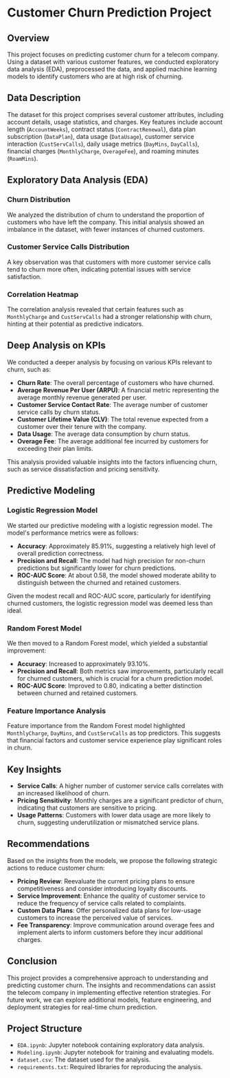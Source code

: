 # Customer Churn Prediction Project

## Overview

This project focuses on predicting customer churn for a telecom company. Using a dataset with various customer features, we conducted exploratory data analysis (EDA), preprocessed the data, and applied machine learning models to identify customers who are at high risk of churning.

## Data Description

The dataset for this project comprises several customer attributes, including account details, usage statistics, and charges. Key features include account length (`AccountWeeks`), contract status (`ContractRenewal`), data plan subscription (`DataPlan`), data usage (`DataUsage`), customer service interaction (`CustServCalls`), daily usage metrics (`DayMins`, `DayCalls`), financial charges (`MonthlyCharge`, `OverageFee`), and roaming minutes (`RoamMins`).

## Exploratory Data Analysis (EDA)

### Churn Distribution

We analyzed the distribution of churn to understand the proportion of customers who have left the company. This initial analysis showed an imbalance in the dataset, with fewer instances of churned customers.

### Customer Service Calls Distribution

A key observation was that customers with more customer service calls tend to churn more often, indicating potential issues with service satisfaction.

### Correlation Heatmap

The correlation analysis revealed that certain features such as `MonthlyCharge` and `CustServCalls` had a stronger relationship with churn, hinting at their potential as predictive indicators.

## Deep Analysis on KPIs

We conducted a deeper analysis by focusing on various KPIs relevant to churn, such as:

- **Churn Rate**: The overall percentage of customers who have churned.
- **Average Revenue Per User (ARPU)**: A financial metric representing the average monthly revenue generated per user.
- **Customer Service Contact Rate**: The average number of customer service calls by churn status.
- **Customer Lifetime Value (CLV)**: The total revenue expected from a customer over their tenure with the company.
- **Data Usage**: The average data consumption by churn status.
- **Overage Fee**: The average additional fee incurred by customers for exceeding their plan limits.

This analysis provided valuable insights into the factors influencing churn, such as service dissatisfaction and pricing sensitivity.

## Predictive Modeling

### Logistic Regression Model

We started our predictive modeling with a logistic regression model. The model's performance metrics were as follows:

- **Accuracy**: Approximately 85.91%, suggesting a relatively high level of overall prediction correctness.
- **Precision and Recall**: The model had high precision for non-churn predictions but significantly lower for churn predictions.
- **ROC-AUC Score**: At about 0.58, the model showed moderate ability to distinguish between the churned and retained customers.

Given the modest recall and ROC-AUC score, particularly for identifying churned customers, the logistic regression model was deemed less than ideal.

### Random Forest Model

We then moved to a Random Forest model, which yielded a substantial improvement:

- **Accuracy**: Increased to approximately 93.10%.
- **Precision and Recall**: Both metrics saw improvements, particularly recall for churned customers, which is crucial for a churn prediction model.
- **ROC-AUC Score**: Improved to 0.80, indicating a better distinction between churned and retained customers.

### Feature Importance Analysis

Feature importance from the Random Forest model highlighted `MonthlyCharge`, `DayMins`, and `CustServCalls` as top predictors. This suggests that financial factors and customer service experience play significant roles in churn.

## Key Insights

- **Service Calls**: A higher number of customer service calls correlates with an increased likelihood of churn.
- **Pricing Sensitivity**: Monthly charges are a significant predictor of churn, indicating that customers are sensitive to pricing.
- **Usage Patterns**: Customers with lower data usage are more likely to churn, suggesting underutilization or mismatched service plans.

## Recommendations

Based on the insights from the models, we propose the following strategic actions to reduce customer churn:

- **Pricing Review**: Reevaluate the current pricing plans to ensure competitiveness and consider introducing loyalty discounts.
- **Service Improvement**: Enhance the quality of customer service to reduce the frequency of service calls related to complaints.
- **Custom Data Plans**: Offer personalized data plans for low-usage customers to increase the perceived value of services.
- **Fee Transparency**: Improve communication around overage fees and implement alerts to inform customers before they incur additional charges.

## Conclusion

This project provides a comprehensive approach to understanding and predicting customer churn. The insights and recommendations can assist the telecom company in implementing effective retention strategies. For future work, we can explore additional models, feature engineering, and deployment strategies for real-time churn prediction.

## Project Structure

- `EDA.ipynb`: Jupyter notebook containing exploratory data analysis.
- `Modeling.ipynb`: Jupyter notebook for training and evaluating models.
- `dataset.csv`: The dataset used for the analysis.
- `requirements.txt`: Required libraries for reproducing the analysis.
